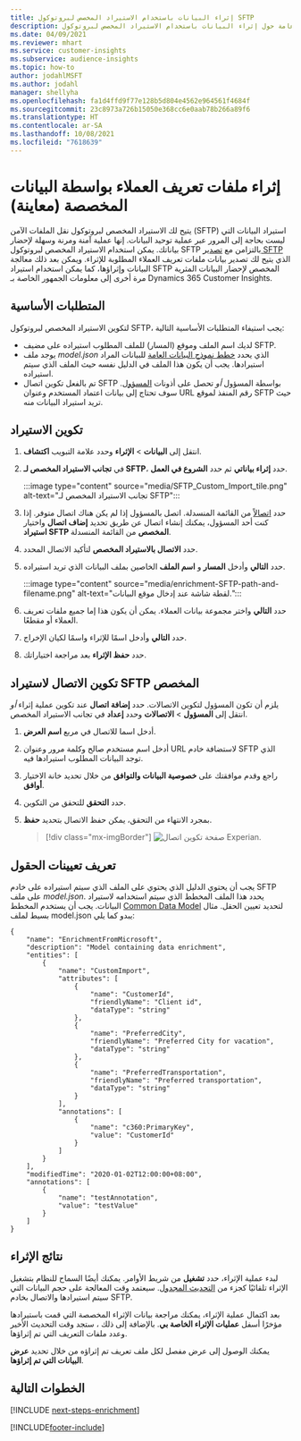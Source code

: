 ```yaml
---
title: إثراء البيانات باستخدام الاستيراد المخصص لبروتوكول SFTP‬
description: معلومات عامة حول إثراء البيانات باستخدام الاستيراد المخصص لبروتوكول SFTP‬‬
ms.date: 04/09/2021
ms.reviewer: mhart
ms.service: customer-insights
ms.subservice: audience-insights
ms.topic: how-to
author: jodahlMSFT
ms.author: jodahl
manager: shellyha
ms.openlocfilehash: fa1d4ffd9f77e128b5d804e4562e964561f4684f
ms.sourcegitcommit: 23c8973a726b15050e368cc6e0aab78b266a89f6
ms.translationtype: HT
ms.contentlocale: ar-SA
ms.lasthandoff: 10/08/2021
ms.locfileid: "7618639"
---
```

# <a name="enrich-customer-profiles-with-custom-data-preview"></a>إثراء ملفات تعريف العملاء بواسطة البيانات المخصصة (معاينة)

يتيح لك الاستيراد المخصص لبروتوكول نقل الملفات الآمن (SFTP)‬ استيراد البيانات التي ليست بحاجة إلى المرور عبر عملية توحيد البيانات. إنها عملية آمنة ومرنة وسهلة لإحضار بياناتك. يمكن استخدام الاستيراد المخصص لبروتوكول SFTP بالتزامن مع [تصدير SFTP](export-sftp.md) الذي يتيح لك تصدير بيانات ملفات تعريف العملاء المطلوبة للإثراء. ويمكن بعد ذلك معالجة البيانات وإثراؤها، كما يمكن استخدام استيراد SFTP المخصص لإحضار البيانات المثرية مرة أخرى إلى معلومات الجمهور الخاصة بـ Dynamics 365 Customer Insights.

## <a name="prerequisites"></a>المتطلبات الأساسية

لتكوين الاستيراد المخصص لبروتوكول SFTP، يجب استيفاء المتطلبات الأساسية التالية:

- لديك اسم الملف وموقع (المسار) للملف المطلوب استيراده على مضيف SFTP.
- يوجد ملف *model.json* الذي يحدد [خطط نموذج البيانات العامة](/common-data-model/) للبيانات المراد استيرادها. يجب أن يكون هذا الملف في الدليل نفسه حيث الملف الذي سيتم استيراده.
- تم بالفعل تكوين اتصال SFTP بواسطة المسؤول *أو* تحصل على أذونات [المسؤول](permissions.md#administrator). سوف تحتاج إلى بيانات اعتماد المستخدم وعنوان URL رقم المنفذ لموقع SFTP حيث تريد استيراد البيانات منه.


## <a name="configure-the-import"></a>تكوين الاستيراد

1. انتقل إلى **البيانات** > **الإثراء** وحدد علامة التبويب **اكتشاف**.

1. في **تجانب الاستيراد المخصص لـ SFTP**، حدد **إثراء بياناتي** ثم حدد **الشروع في العمل**.

   :::image type="content" source="media/SFTP_Custom_Import_tile.png" alt-text="تجانب الاستيراد المخصص لـ SFTP":::

1. حدد [اتصالاً](connections.md) من القائمة المنسدلة. اتصل بالمسؤول إذا لم يكن هناك اتصال متوفر. إذا كنت أحد المسؤول، يمكنك إنشاء اتصال عن طريق تحديد **إضاف اتصال** واختيار **استيراد SFTP المخصص** من القائمة المنسدلة.

1. حدد **الاتصال بالاستيراد المخصص** لتأكيد الاتصال المحدد.

1.  حدد **التالي** وأدخل **المسار** و **اسم الملف** الخاصين بملف البيانات الذي تريد استيراده.

    :::image type="content" source="media/enrichment-SFTP-path-and-filename.png" alt-text="لقطة شاشة عند إدخال موقع البيانات.":::

1. حدد **التالي** واختر مجموعة بيانات العملاء. يمكن أن يكون هذا إما جميع ملفات تعريف العملاء أو مقطعًا.

1. حدد **التالي** وأدخل اسمًا للإثراء واسمًا لكيان الإخراج. 

1. حدد **حفظ الإثراء** بعد مراجعة اختياراتك.

## <a name="configure-the-connection-for-sftp-custom-import"></a>تكوين الاتصال لاستيراد SFTP المخصص 

يلزم أن تكون المسؤول لتكوين الاتصالات. حدد **إضافة اتصال** عند تكوين عملية إثراء *أو* انتقل إلى **المسؤول** > **الاتصالات** وحدد **إعداد** في تجانب الاستيراد المخصص.

1. أدخل اسما للاتصال في مربع **اسم العرض**.

1. أدخل اسم مستخدم صالح وكلمة مرور وعنوان URL لاستضافة خادم SFTP الذي توجد البيانات المطلوب استيرادها فيه.

1. راجع وقدم موافقتك على **خصوصية البيانات والتوافق‬** من خلال تحديد خانة الاختيار **أوافق**.

1. حدد **التحقق** للتحقق من التكوين.

1. بمجرد الانتهاء من التحقق، يمكن حفظ الاتصال بتحديد **حفظ**.

   > [!div class="mx-imgBorder"]
   > ![صفحة تكوين اتصال Experian.](media/enrichment-SFTP-connection.png "صفحة تكوين اتصال Experian")


## <a name="defining-field-mappings"></a>تعريف تعيينات الحقول 

يجب أن يحتوي الدليل الذي يحتوي على الملف الذي سيتم استيراده على خادم SFTP على ملف *model.json*. يحدد هذا الملف المخطط الذي سيتم استخدامه لاستيراد البيانات. يجب أن يستخدم المخطط [Common Data Model](/common-data-model/) لتحديد تعيين الحقل. مثال بسيط لملف model.json يبدو كما يلي:

```
{
    "name": "EnrichmentFromMicrosoft",
    "description": "Model containing data enrichment",
    "entities": [
        {
            "name": "CustomImport",
            "attributes": [
                {
                    "name": "CustomerId",
                    "friendlyName": "Client id",
                    "dataType": "string"
                },
                {
                    "name": "PreferredCity",
                    "friendlyName": "Preferred City for vacation",
                    "dataType": "string"
                },
                {
                    "name": "PreferredTransportation",
                    "friendlyName": "Preferred transportation",
                    "dataType": "string"
                }
            ],
            "annotations": [
                {
                    "name": "c360:PrimaryKey",
                    "value": "CustomerId"
                }
            ]
        }
    ],
    "modifiedTime": "2020-01-02T12:00:00+08:00",
    "annotations": [
        {
            "name": "testAnnotation",
            "value": "testValue"
        }
    ]
}
```

## <a name="enrichment-results"></a>نتائج الإثراء

لبدء عملية الإثراء، حدد **تشغيل** من شريط الأوامر. يمكنك أيضًا السماح للنظام بتشغيل الإثراء تلقائيًا كجزء من [التحديث المجدول](system.md#schedule-tab). سيعتمد وقت المعالجة على حجم البيانات التي سيتم استيرادها والاتصال بخادم SFTP.

بعد اكتمال عملية الإثراء، يمكنك مراجعة بيانات الإثراء المخصصة التي قمت باستيرادها مؤخرًا أسفل **عمليات الإثراء الخاصة بي‬**. بالإضافة إلى ذلك ، ستجد وقت التحديث الأخير وعدد ملفات التعريف التي تم إثراؤها.

يمكنك الوصول إلى عرض مفصل لكل ملف تعريف تم إثراؤه من خلال تحديد **عرض البيانات التي تم إثراؤها**.

## <a name="next-steps"></a>الخطوات التالية

[!INCLUDE [next-steps-enrichment](../includes/next-steps-enrichment.md)]

[!INCLUDE[footer-include](../includes/footer-banner.md)]
